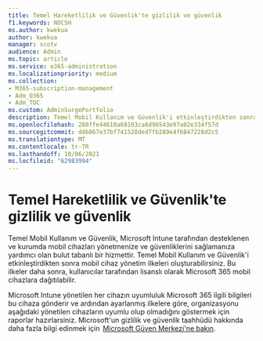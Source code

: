 ```yaml
---
title: Temel Hareketlilik ve Güvenlik'te gizlilik ve güvenlik
f1.keywords: NOCSH
ms.author: kwekua
author: kwekua
manager: scotv
audience: Admin
ms.topic: article
ms.service: o365-administration
ms.localizationpriority: medium
ms.collection:
- M365-subscription-management
- Adm_O365
- Adm_TOC
ms.custom: AdminSurgePortfolio
description: Temel Mobil Kullanım ve Güvenlik'i etkinleştirdikten sonra mobil cihaz yönetim ilkeleri oluşturabilirsiniz.
ms.openlocfilehash: 288ffe44610a68193ca6d96543e97a02e334f57d
ms.sourcegitcommit: d4b867e37bf741528ded7fb289e4f6847228d2c5
ms.translationtype: MT
ms.contentlocale: tr-TR
ms.lasthandoff: 10/06/2021
ms.locfileid: "62983994"
---
```

# <a name="privacy-and-security-in-basic-mobility-and-security"></a>Temel Hareketlilik ve Güvenlik'te gizlilik ve güvenlik

Temel Mobil Kullanım ve Güvenlik, Microsoft Intune tarafından desteklenen ve kurumda mobil cihazları yönetmenize ve güvenliklerini sağlamanıza yardımcı olan bulut tabanlı bir hizmettir. Temel Mobil Kullanım ve Güvenlik'i etkinleştirdikten sonra mobil cihaz yönetim ilkeleri oluşturabilirsiniz. Bu ilkeler daha sonra, kullanıcılar tarafından lisanslı olarak Microsoft 365 mobil cihazlara dağıtılabilir.

Microsoft Intune yönetilen her cihazın uyumluluk Microsoft 365 ilgili bilgileri bu cihaza gönderir ve ardından ayarlanmış ilkelere göre, organizasyonu aşağıdaki yönetilen cihazların uyumlu olup olmadığını göstermek için raporlar hazırlarsiniz. Microsoft'un gizlilik ve güvenlik taahhüdü hakkında daha fazla bilgi edinmek için  [Microsoft Güven Merkezi'ne bakın](https://www.microsoft.com/trust-center).